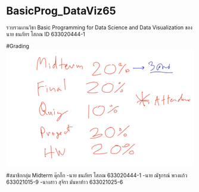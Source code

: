# BasicProg_DataViz65
รวบรวมงานวิชา Basic Programming for Data Science and Data Visualization ของ นาย ธนภัทร โสภณ ID 633020444-1

#Grading
![grading imagel](Grading.jpg)

#สมาชิกกลุ่ม Midterm ดุ๊กกิ๊ก
-นาย ธนภัทร โสภณ 633020444-1
-นาย ณัฐกรณ์ พวงแก้ว 633021015-9
-นางสาว สุจิรา มันหาท้าว 633021025-6
